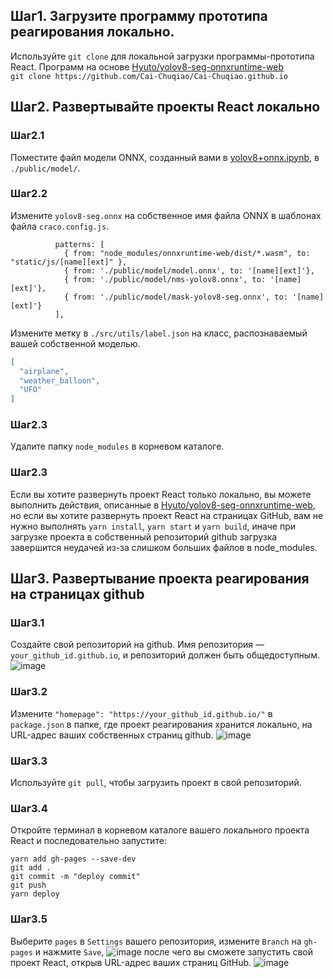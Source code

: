 ## Шаг1. Загрузите программу прототипа реагирования локально.
Используйте `git clone` для локальной загрузки программы-прототипа React.
Программ на основе [Hyuto/yolov8-seg-onnxruntime-web](https://github.com/Hyuto/yolov8-seg-onnxruntime-web/tree/master)<br>
`git clone https://github.com/Cai-Chuqiao/Cai-Chuqiao.github.io`
## Шаг2. Развертывайте проекты React локально
### Шаг2.1
Поместите файл модели ONNX, созданный вами в [yolov8+onnx.ipynb](https://github.com/Cai-Chuqiao/Cai-Chuqiao.github.io/blob/main/colab/yolov8%2Bonnx.ipynb), 
в `./public/model/`.
### Шаг2.2
Измените `yolov8-seg.onnx` на собственное имя файла ONNX в шаблонах файла `craco.config.js`.<br>
```
          patterns: [
            { from: "node_modules/onnxruntime-web/dist/*.wasm", to: "static/js/[name][ext]" },
            { from: './public/model/model.onnx', to: '[name][ext]'},
            { from: './public/model/nms-yolov8.onnx', to: '[name][ext]'},
            { from: './public/model/mask-yolov8-seg.onnx', to: '[name][ext]'}
          ],
```
Измените метку в `./src/utils/label.json` на класс, распознаваемый вашей собственной моделью.<br>
```json
[
  "airplane",
  "weather_balloon",
  "UFO"
]
```
### Шаг2.3
Удалите папку `node_modules` в корневом каталоге.
### Шаг2.3
Если вы хотите развернуть проект React только локально, вы можете выполнить действия, описанные в [Hyuto/yolov8-seg-onnxruntime-web](https://github.com/Hyuto/yolov8-seg-onnxruntime-web/tree/master), 
но если вы хотите развернуть проект React на страницах GitHub, вам не нужно выполнять `yarn install`, `yarn start` и `yarn build`, 
иначе при загрузке проекта в собственный репозиторий github загрузка завершится неудачей из-за слишком больших файлов в node_modules.<br>
## Шаг3. Развертывание проекта реагирования на страницах github
### Шаг3.1
Создайте свой репозиторий на github. Имя репозитория — `your_github_id.github.io`, и репозиторий должен быть общедоступным.
![image](https://github.com/Cai-Chuqiao/Cai-Chuqiao.github.io/assets/150286732/7ddf6e33-b88a-45e6-87c5-ee425e079a72)
### Шаг3.2
Измените `"homepage": "https://your_github_id.github.io/"` в `package.json` в папке, где проект реагирования хранится локально, 
на URL-адрес ваших собственных страниц github.
![image](https://github.com/Cai-Chuqiao/Cai-Chuqiao.github.io/assets/150286732/b4ef31b9-d7d8-4d11-b93e-f1efa07e1305)
### Шаг3.3
Используйте `git pull`, чтобы загрузить проект в свой репозиторий.<br>
### Шаг3.4
Откройте терминал в корневом каталоге вашего локального проекта React и последовательно запустите:<br>
```
yarn add gh-pages --save-dev
git add .
git commit -m "deploy commit"
git push
yarn deploy
```
### Шаг3.5
Выберите `pages` в `Settings` вашего репозитория, измените `Branch` на `gh-pages` и нажмите `Save`, 
![image](https://github.com/Cai-Chuqiao/Cai-Chuqiao.github.io/assets/150286732/d1456289-e90f-4af4-b16b-38bbdae2c04c)
после чего вы сможете запустить свой проект React, открыв URL-адрес ваших страниц GitHub.
![image](https://github.com/Cai-Chuqiao/Cai-Chuqiao.github.io/assets/150286732/3bf1d3f5-3499-4796-b0c9-4b95df9f6d9b)

